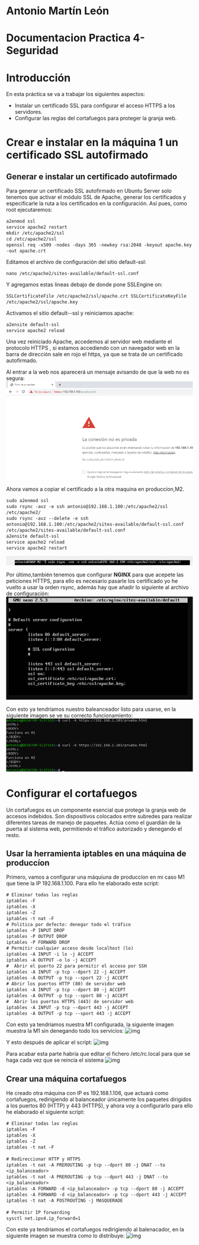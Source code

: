 # Antonio Martín León
# Documentacion Practica 4-Seguridad

# Introducción
En esta práctica se va a trabajar los siguientes aspectos:
+ Instalar un certificado SSL para configurar el acceso HTTPS a los servidores.
+ Configurar las reglas del cortafuegos para proteger la granja web.

# Crear e instalar en la máquina 1 un certificado SSL autofirmado
## Generar e instalar un certificado autofirmado
Para generar un certificado SSL autofirmado en Ubuntu Server solo tenemos que activar el módulo SSL de Apache, generar los certificados y especificarle la ruta a los certificados en la configuración. Así pues, como root ejecutaremos:
```
a2enmod ssl
service apache2 restart
mkdir /etc/apache2/ssl
cd /etc/apache2/ssl
openssl req -x509 -nodes -days 365 -newkey rsa:2048 -keyout apache.key -out apache.crt
```

Editamos el archivo de configuración del sitio default-ssl:
```
nano /etc/apache2/sites-available/default-ssl.conf
```
Y agregamos estas lineas debajo de donde pone SSLEngine on:
```
SSLCertificateFile /etc/apache2/ssl/apache.crt SSLCertificateKeyFile /etc/apache2/ssl/apache.key
```
Activamos el sitio default--ssl y reiniciamos apache:
```
a2ensite default-ssl
service apache2 reload
```
Una vez reiniciado Apache, accedemos al servidor web mediante el protocolo HTTPS , si estamos accediendo con un navegador web en la barra de dirección sale en rojo el https, ya que se trata de un certificado autofirmado.

Al entrar a la web nos aparecerá un mensaje avisando de que la web no es segura:
![img](https://github.com/antonioml97/SWAP/blob/master/practica4/img/Screenshot_2.png)

Ahora vamos a copiar el certificado a la otra maquina en produccíon,M2.
```
sudo a2enmod ssl
sudo rsync -avz -e ssh antonio@192.168.1.100:/etc/apache2/ssl /etc/apache2/
sudo rsync -avz --delete -e ssh antonio@192.168.1.100:/etc/apache2/sites-available/default-ssl.conf /etc/apache2/sites-available/default-ssl.conf
a2ensite default-ssl
service apache2 reload
service apache2 restart
```
![img](https://github.com/antonioml97/SWAP/blob/master/practica4/img/Copia_m1_m2.png)

Por último,también tenemos que configurar **NGINX** para que acepete las peticiones HTTPS, para ello es necesario pasarle los certificado yo he vuelto a usar la orden rsync, además hay que añadir lo siguiente al archivo de configuración:
![img](https://github.com/antonioml97/SWAP/blob/master/practica4/img/Nginx.png)

Con esto ya tendríamos nuestro baleanceador listo para usarse, en la siguiente imagen se ve su correcto funcionamiento:
![img](https://github.com/antonioml97/SWAP/blob/master/practica4/img/Ngix__ok.png)

# Configurar el cortafuegos
Un cortafuegos es un componente esencial que protege la granja web de accesos indebidos. Son dispositivos colocados entre subredes para realizar diferentes tareas
de manejo de paquetes. Actúa como el guardián de la puerta al sistema web, permitiendo el tráfico autorizado y denegando el resto.
## Usar la herramienta iptables en una máquina de produccíon
Primero, vamos a configurar una máquiuna de produccíon en mi caso M1 que tiene la IP 192.168.1.100. Para ello he elaborado este script:
```
# Eliminar todas las reglas
iptables -F
iptables -X
iptables -Z
iptables -t nat -F
# Política por defecto: denegar todo el tráfico
iptables -P INPUT DROP
iptables -P OUTPUT DROP
iptables -P FORWARD DROP
# Permitir cualquier acceso desde localhost (lo)
iptables -A INPUT -i lo -j ACCEPT
iptables -A OUTPUT -o lo -j ACCEPT
#  Abrir el puerto 22 para permitir el acceso por SSH
iptables -A INPUT -p tcp --dport 22 -j ACCEPT
iptables -A OUTPUT -p tcp --sport 22 -j ACCEPT
# Abrir los puertos HTTP (80) de servidor web
iptables -A INPUT -p tcp --dport 80 -j ACCEPT
iptables -A OUTPUT -p tcp --sport 80 -j ACCEPT
#  Abrir los puertos HTTPS (443) de servidor web
iptables -A INPUT -p tcp --dport 443 -j ACCEPT
iptables -A OUTPUT -p tcp --sport 443 -j ACCEPT
````

Con esto ya tendríamos nuestra M1 configurada, la siguiente imagen muestra la M1 sin denegando todo los servicios:
![img](https://github.com/antonioml97/SWAP/blob/master/practica4/img/Prueba_tras_limpiar_iptables.png)

Y esto después de aplicar el script:
![img](https://github.com/antonioml97/SWAP/blob/master/practica4/img/Tras_script.png)

Para acabar esta parte habría que editar el fichero /etc/rc.local para que se haga cada vez que se reincia el sistema
![img](https://github.com/antonioml97/SWAP/blob/master/practica4/img/IPTables_Script.png)

## Crear una máquina cortafuegos
He creado otra máquina con IP es 192.168.1.106, que actuará como cortafuegos, redirigiendo al balanceador únicamente los paquetes dirigidos a los puertos 80 (HTTP) y 443 (HTTPS), y ahora voy a configurarlo para ello he elaborado el siguiente script:
```
# Eliminar todas las reglas
iptables -F
iptables -X
iptables -Z
iptables -t nat -F

# Redireccionar HTTP y HTTPS
iptables -t nat -A PREROUTING -p tcp --dport 80 -j DNAT --to <ip_balanceador>
iptables -t nat -A PREROUTING -p tcp --dport 443 -j DNAT --to <ip_balanceador>
iptables -A FORWARD -d <ip_balanceador> -p tcp --dport 80 -j ACCEPT
iptables -A FORWARD -d <ip_balanceador> -p tcp --dport 443 -j ACCEPT
iptables -t nat -A POSTROUTING -j MASQUERADE

# Permitir IP forwarding
sysctl net.ipv4.ip_forward=1
```

Con este ya tendríamos el cortafuegos redirigiendo al balenacador, en la siguiente imagen se muestra como lo distribuye:
![img](https://github.com/antonioml97/SWAP/blob/master/practica4/img/CortaFuegos_ok.png)
